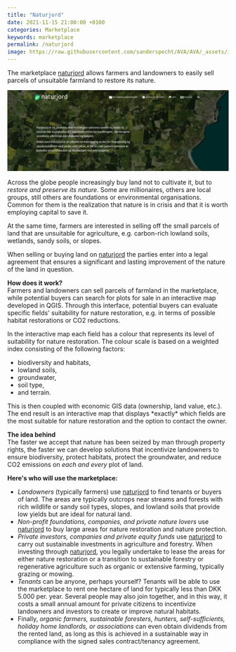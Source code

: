 ```yaml
---
title: "Naturjord"
date: 2021-11-15 21:00:00 +0100
categories: Marketplace
keywords: marketplace
permalink: /naturjord
image: https://raw.githubusercontent.com/sanderspecht/AVA/AVA/_assets/img/Naturjord.png
---
```

The marketplace [naturjord](https://naturjord.dk/) allows farmers and landowners to easily sell parcels of unsuitable farmland to restore its nature.

![Naturjord](https://raw.githubusercontent.com/sanderspecht/AVA/AVA/_assets/img/Naturjord.png)  

Across the globe people increasingly buy land not to cultivate it, but to *restore and preserve its nature*. Some are millionaires, others are local groups, still others are foundations or environmental organisations. Common for them is the realization that nature is in crisis and that it is worth employing capital to save it.

At the same time, farmers are interested in selling off the small parcels of land that are unsuitable for agriculture, e.g. carbon-rich lowland soils, wetlands, sandy soils, or slopes.

When selling or buying land on [naturjord](https://naturjord.dk/) the parties enter into a legal agreement that ensures a significant and lasting improvement of the nature of the land in question.

**How does it work?**  
Farmers and landowners can sell parcels of farmland in the marketplace, while potential buyers can search for plots for sale in an interactive map developed in QGIS. Through this interface, potential buyers can evaluate specific fields' suitability for nature restoration, e.g. in terms of possible habitat restorations or CO2 reductions.

In the interactive map each field has a colour that represents its level of suitability for nature restoration. The colour scale is based on a weighted index consisting of the following factors:
<ul>
  <li>biodiversity and habitats,</li>
  <li>lowland soils,</li>
  <li>groundwater,</li>
  <li>soil type,</li>
  <li>and terrain.</li>
</ul>
 This is then coupled with economic GIS data (ownership, land value, etc.). The end result is an interactive map that displays *exactly* which fields are the most suitable for nature restoration and the option to contact the owner.

**The idea behind**  
The faster we accept that nature has been seized by man through property rights, the faster we can develop solutions that incentivize landowners to ensure biodiversity, protect habitats, protect the groundwater, and reduce CO2 emissions on *each and every* plot of land.  

**Here's who will use the marketplace:**
* *Landowners* (typically farmers) use [naturjord](https://naturjord.dk/) to find tenants or buyers of land. The areas are typically outcrops near streams and forests with rich wildlife or sandy soil types, slopes, and lowland soils that provide low yields but are ideal for natural land.
* *Non-profit foundations, companies, and private nature lovers* use [naturjord](https://naturjord.dk/) to buy large areas for nature restoration and nature protection.
* *Private investors, companies and private equity funds* use [naturjord](https://naturjord.dk/) to carry out sustainable investments in agriculture and forestry. When investing through [naturjord](https://naturjord.dk/), you legally undertake to lease the areas for either nature restoration or a transition to sustainable forestry or regenerative agriculture such as organic or extensive farming, typically grazing or mowing.
* *Tenants* can be anyone, perhaps yourself? Tenants will be able to use the marketplace to rent one hectare of land for typically less than DKK 5.000 per. year. Several people may also join together, and in this way, it costs a small annual amount for private citizens to incentivize landowners and investors to create or improve natural habitats.
* Finally, *organic farmers, sustainable foresters, hunters, self-sufficients, holiday home landlords, or associations* can even obtain dividends from the rented land, as long as this is achieved in a sustainable way in compliance with the signed sales contract/tenancy agreement.
